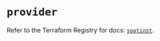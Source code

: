 # `provider`

Refer to the Terraform Registry for docs: [`spotinst`](https://registry.terraform.io/providers/spotinst/spotinst/1.216.1/docs).
